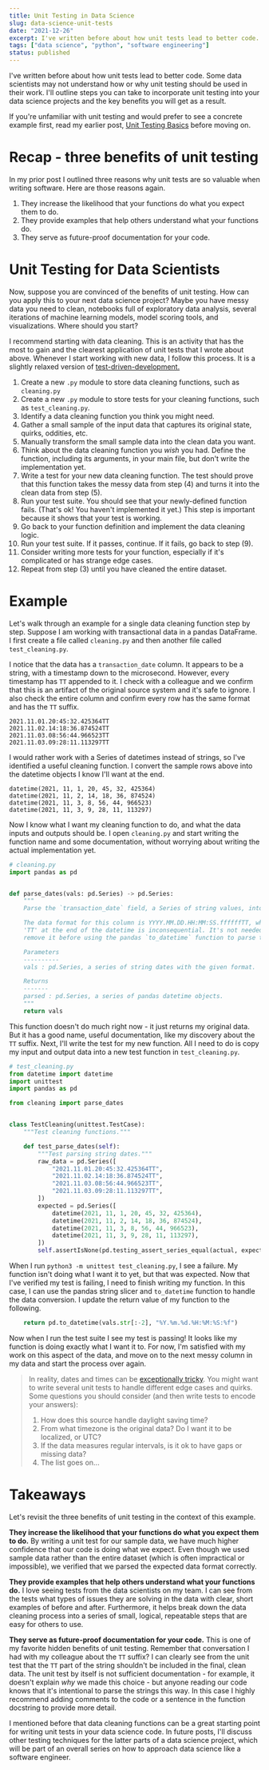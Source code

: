 ```yaml
---
title: Unit Testing in Data Science
slug: data-science-unit-tests
date: "2021-12-26"
excerpt: I've written before about how unit tests lead to better code. Some data scientists may not understand how or why unit testing should be used in their work. I'll outline steps you can take to incorporate unit testing into your data science projects and the key benefits you will get as a result.
tags: ["data science", "python", "software engineering"]
status: published
---
```


I've written before about how unit tests lead to better code. Some data scientists may not understand how or why unit testing should be used in their work. I'll outline steps you can take to incorporate unit testing into your data science projects and the key benefits you will get as a result.

If you're unfamiliar with unit testing and would prefer to see a concrete example first, read my earlier post, <a href="/unit-testing-basics">Unit Testing Basics</a> before moving on.

# Recap - three benefits of unit testing

In my prior post I outlined three reasons why unit tests are so valuable when writing software. Here are those reasons again.

1. They increase the likelihood that your functions do what you expect them to do.
2. They provide examples that help others understand what your functions do.
3. They serve as future-proof documentation for your code.

# Unit Testing for Data Scientists

Now, suppose you are convinced of the benefits of unit testing. How can you apply this to your next data science project? Maybe you have messy data you need to clean, notebooks full of exploratory data analysis, several iterations of machine learning models, model scoring tools, and visualizations. Where should you start?

I recommend starting with data cleaning. This is an activity that has the most to gain and the clearest application of unit tests that I wrote about above. Whenever I start working with new data, I follow this process. It is a slightly relaxed version of <a href="https://en.wikipedia.org/wiki/Test-driven_development">test-driven-development.</a>

1. Create a new `.py` module to store data cleaning functions, such as `cleaning.py`
2. Create a new `.py` module to store tests for your cleaning functions, such as `test_cleaning.py`.
3. Identify a data cleaning function you think you might need.
4. Gather a small sample of the input data that captures its original state, quirks, oddities, etc.
5. Manually transform the small sample data into the clean data you want.
6. Think about the data cleaning function you _wish_ you had. Define the function, including its arguments, in your main file, but don't write the implementation yet.
7. Write a test for your new data cleaning function. The test should prove that this function takes the messy data from step (4) and turns it into the clean data from step (5).
8. Run your test suite. You should see that your newly-defined function fails. (That's ok! You haven't implemented it yet.) This step is important because it shows that your test is working.
9. Go back to your function definition and implement the data cleaning logic.
10. Run your test suite. If it passes, continue. If it fails, go back to step (9).
11. Consider writing more tests for your function, especially if it's complicated or has strange edge cases.
12. Repeat from step (3) until you have cleaned the entire dataset.

# Example

Let's walk through an example for a single data cleaning function step by step. Suppose I am working with transactional data in a pandas DataFrame. I first create a file called `cleaning.py` and then another file called `test_cleaning.py`.

I notice that the data has a `transaction_date` column. It appears to be a string, with a timestamp down to the microsecond. However, every timestamp has `TT` appended to it. I check with a colleague and we confirm that this is an artifact of the original source system and it's safe to ignore. I also check the entire column and confirm every row has the same format and has the `TT` suffix.

```console
2021.11.01.20:45:32.425364TT
2021.11.02.14:18:36.874524TT
2021.11.03.08:56:44.966523TT
2021.11.03.09:28:11.113297TT
```

I would rather work with a Series of datetimes instead of strings, so I've identified a useful cleaning function. I convert the sample rows above into the datetime objects I know I'll want at the end.

```console
datetime(2021, 11, 1, 20, 45, 32, 425364)
datetime(2021, 11, 2, 14, 18, 36, 874524)
datetime(2021, 11, 3, 8, 56, 44, 966523)
datetime(2021, 11, 3, 9, 28, 11, 113297)
```

Now I know what I want my cleaning function to do, and what the data inputs and outputs should be. I open `cleaning.py` and start writing the function name and some documentation, without worrying about writing the actual implementation yet.

```python
# cleaning.py
import pandas as pd


def parse_dates(vals: pd.Series) -> pd.Series:
    """
    Parse the `transaction_date` field, a Series of string values, into dates.

    The data format for this column is YYYY.MM.DD.HH:MM:SS.ffffffTT, where the
    'TT' at the end of the datetime is inconsequential. It's not needed, so we
    remove it before using the pandas `to_datetime` function to parse the date.

    Parameters
    ----------
    vals : pd.Series, a series of string dates with the given format.

    Returns
    -------
    parsed : pd.Series, a series of pandas datetime objects.
    """
    return vals
```

This function doesn't do much right now - it just returns my original data. But it has a good name, useful documentation, like my discovery about the `TT` suffix. Next, I'll write the test for my new function. All I need to do is copy my input and output data into a new test function in `test_cleaning.py`.

```python
# test_cleaning.py
from datetime import datetime
import unittest
import pandas as pd

from cleaning import parse_dates


class TestCleaning(unittest.TestCase):
    """Test cleaning functions."""

    def test_parse_dates(self):
        """Test parsing string dates."""
        raw_data = pd.Series([
            "2021.11.01.20:45:32.425364TT",
            "2021.11.02.14:18:36.874524TT",
            "2021.11.03.08:56:44.966523TT",
            "2021.11.03.09:28:11.113297TT",
        ])
        expected = pd.Series([
            datetime(2021, 11, 1, 20, 45, 32, 425364),
            datetime(2021, 11, 2, 14, 18, 36, 874524),
            datetime(2021, 11, 3, 8, 56, 44, 966523),
            datetime(2021, 11, 3, 9, 28, 11, 113297),
        ])
        self.assertIsNone(pd.testing_assert_series_equal(actual, expected))
```

When I run `python3 -m unittest test_cleaning.py`, I see a failure. My function isn't doing what I want it to yet, but that was expected. Now that I've verified my test is failing, I need to finish writing my function. In this case, I can use the pandas string slicer and `to_datetime` function to handle the data conversion. I update the return value of my function to the following.

```python
    return pd.to_datetime(vals.str[:-2], "%Y.%m.%d.%H:%M:%S:%f")
```

Now when I run the test suite I see my test is passing! It looks like my function is doing exactly what I want it to. For now, I'm satisfied with my work on this aspect of the data, and move on to the next messy column in my data and start the process over again.

<blockquote>
In reality, dates and times can be <a href="https://imgs.xkcd.com/comics/supervillain_plan_2x.png">exceptionally tricky</a>. You might want to write several unit tests to handle different edge cases and quirks. Some questions you should consider (and then write tests to encode your answers):

1. How does this source handle daylight saving time?
2. From what timezone is the original data? Do I want it to be localized, or UTC?
3. If the data measures regular intervals, is it ok to have gaps or missing data?
4. The list goes on...
</blockquote>

# Takeaways

Let's revisit the three benefits of unit testing in the context of this example.

<strong>They increase the likelihood that your functions do what you expect them to do.</strong> By writing a unit test for our sample data, we have much higher confidence that our code is doing what we expect. Even though we used sample data rather than the entire dataset (which is often impractical or impossible), we verified that we parsed the expected data format correctly.

<strong>They provide examples that help others understand what your functions do.</strong> I love seeing tests from the data scientists on my team. I can see from the tests what types of issues they are solving in the data with clear, short examples of before and after. Furthermore, it helps break down the data cleaning process into a series of small, logical, repeatable steps that are easy for others to use.

<strong>They serve as future-proof documentation for your code.</strong> This is one of my favorite hidden benefits of unit testing. Remember that conversation I had with my colleague about the `TT` suffix? I can clearly see from the unit test that the `TT` part of the string shouldn't be included in the final, clean data. The unit test by itself is not sufficient documentation - for example, it doesn't explain _why_ we made this choice - but anyone reading our code knows that it's intentional to parse the strings this way. In this case I highly recommend adding comments to the code or a sentence in the function docstring to provide more detail.

I mentioned before that data cleaning functions can be a great starting point for writing unit tests in your data science code. In future posts, I'll discuss other testing techniques for the latter parts of a data science project, which will be part of an overall series on how to approach data science like a software engineer.
